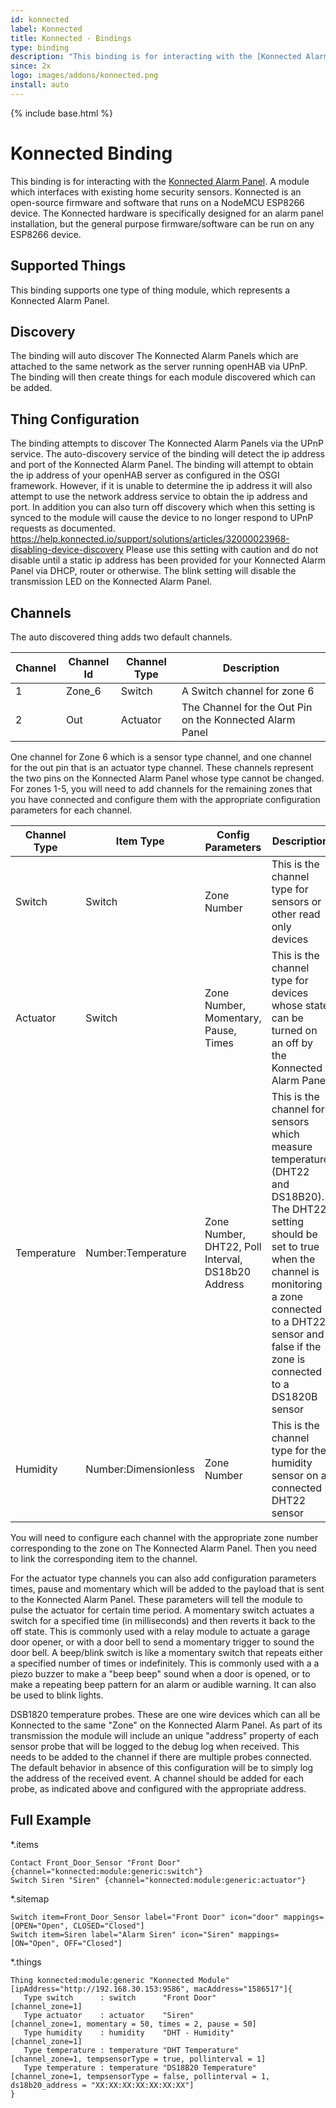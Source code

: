 ```yaml
---
id: konnected
label: Konnected
title: Konnected - Bindings
type: binding
description: "This binding is for interacting with the [Konnected Alarm Panel](https://konnected.io/)."
since: 2x
logo: images/addons/konnected.png
install: auto
---
```


<!-- Attention authors: Do not edit directly. Please add your changes to the appropriate source repository -->

{% include base.html %}

# Konnected Binding

This binding is for interacting with the [Konnected Alarm Panel](https://konnected.io/).
A module which interfaces with existing home security sensors.
Konnected is an open-source firmware and software that runs on a NodeMCU ESP8266 device.
The Konnected hardware is specifically designed for an alarm panel installation, but the general purpose firmware/software can be run on any ESP8266 device.

## Supported Things

This binding supports one type of thing module, which represents a Konnected Alarm Panel.

## Discovery

The binding will auto discover The Konnected Alarm Panels which are attached to the same network as the server running openHAB via UPnP.
The binding will then create things for each module discovered which can be added.

## Thing Configuration

The binding attempts to discover The Konnected Alarm Panels via the UPnP service.
The auto-discovery service of the binding will detect the ip address and port of the Konnected Alarm Panel.
The binding will attempt to obtain the ip address of your openHAB server as configured in the OSGI framework.
However, if it is unable to determine the ip address it will also attempt to use the network address service to obtain the ip address and port.
In addition you can also turn off discovery which when this setting is synced to the module will cause the device to no longer respond to UPnP requests as documented.
https://help.konnected.io/support/solutions/articles/32000023968-disabling-device-discovery
Please use this setting with caution and do not disable until a static ip address has been provided for your Konnected Alarm Panel via DHCP, router or otherwise.
The blink setting will disable the transmission LED on the Konnected Alarm Panel.


## Channels

The auto discovered thing adds two default channels.

| Channel | Channel Id | Channel Type | Description                                              |
|---------|------------|--------------|----------------------------------------------------------|
| 1       | Zone_6     | Switch       | A Switch channel for zone 6                              |
| 2       | Out        | Actuator     | The Channel for the Out Pin on the Konnected Alarm Panel |

One channel for Zone 6 which is a sensor type channel, and one channel for the out pin that is an actuator type channel.
These channels represent the two pins on the Konnected Alarm Panel whose type cannot be changed.
For zones 1-5, you will need to add channels for the remaining zones that you have connected and configure them with the appropriate configuration parameters for each channel.


| Channel Type | Item Type            | Config Parameters                                  | Description                                                                                                                                                                                                                                     |
|--------------|----------------------|----------------------------------------------------|-------------------------------------------------------------------------------------------------------------------------------------------------------------------------------------------------------------------------------------------------|
| Switch       | Switch               | Zone Number                                        | This is the channel type for sensors or other read only devices                                                                                                                                                                                 |
| Actuator     | Switch               | Zone Number, Momentary, Pause, Times               | This is the channel type for devices whose state can be turned on an off by the Konnected Alarm Panel                                                                                                                                           |
| Temperature  | Number:Temperature   | Zone Number, DHT22, Poll Interval, DS18b20 Address | This is the channel for sensors which measure temperature (DHT22 and DS18B20). The DHT22 setting should be set to true when the channel is monitoring a zone connected to a DHT22 sensor and false if the zone is connected to a DS1820B sensor |
| Humidity     | Number:Dimensionless | Zone Number                                        | This is the channel type for the humidity sensor on a connected DHT22 sensor                                                                                                                                                                    |

You will need to configure each channel with the appropriate zone number corresponding to the zone on The Konnected Alarm Panel.
Then you need to link the corresponding item to the channel.

For the actuator type channels you can also add configuration parameters times, pause and momentary which will be added to the payload that is sent to the Konnected Alarm Panel.
These parameters will tell the module to pulse the actuator for certain time period.
A momentary switch actuates a switch for a specified time (in milliseconds) and then reverts it back to the off state.
This is commonly used with a relay module to actuate a garage door opener, or with a door bell to send a momentary trigger to sound the door bell.
A beep/blink switch is like a momentary switch that repeats either a specified number of times or indefinitely.
This is commonly used with a a piezo buzzer to make a "beep beep" sound when a door is opened, or to make a repeating beep pattern for an alarm or audible warning.
It can also be used to blink lights.

DSB1820 temperature probes.
These are one wire devices which can all be Konnected to the same "Zone" on the Konnected Alarm Panel.
As part of its transmission  the module will include an unique "address" property of each sensor probe that will be logged to the debug log when received.
This needs to be added to the channel if there are multiple probes connected.
The default behavior in absence of this configuration will be to simply log the address of the received event.
A channel should be added for each probe, as indicated above and configured with the appropriate address.


## Full Example

*.items

```
Contact Front_Door_Sensor "Front Door" {channel="konnected:module:generic:switch"}
Switch Siren "Siren" {channel="konnected:module:generic:actuator"}
```

*.sitemap

```
Switch item=Front_Door_Sensor label="Front Door" icon="door" mappings=[OPEN="Open", CLOSED="Closed"]
Switch item=Siren label="Alarm Siren" icon="Siren" mappings=[ON="Open", OFF="Closed"]
```

*.things

```
Thing konnected:module:generic "Konnected Module" [ipAddress="http://192.168.30.153:9586", macAddress="1586517"]{
   Type switch      : switch      "Front Door"          [channel_zone=1]
   Type actuator    : actuator    "Siren"               [channel_zone=1, momentary = 50, times = 2, pause = 50]
   Type humidity    : humidity    "DHT - Humidity"      [channel_zone=1]
   Type temperature : temperature "DHT Temperature"     [channel_zone=1, tempsensorType = true, pollinterval = 1]
   Type temperature : temperature "DS18B20 Temperature" [channel_zone=1, tempsensorType = false, pollinterval = 1, ds18b20_address = "XX:XX:XX:XX:XX:XX:XX"]
}
```

